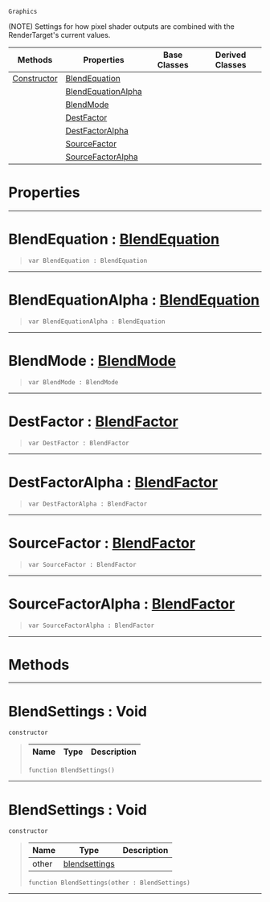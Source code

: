  `Graphics`

(NOTE) Settings for how pixel shader outputs are combined with the RenderTarget's current values.

|Methods|Properties|Base Classes|Derived Classes|
|---|---|---|---|
|[ Constructor](https://github.com/ZilchEngine/ZilchDocs/blob/master/code_reference/class_reference/blendsettings.markdown#blendsettings-void)|[ BlendEquation](https://github.com/ZilchEngine/ZilchDocs/blob/master/code_reference/class_reference/blendsettings.markdown#blendequation-zilch-engin)| | |
| |[ BlendEquationAlpha](https://github.com/ZilchEngine/ZilchDocs/blob/master/code_reference/class_reference/blendsettings.markdown#blendequationalpha-zero)| | |
| |[ BlendMode](https://github.com/ZilchEngine/ZilchDocs/blob/master/code_reference/class_reference/blendsettings.markdown#blendmode-zilch-engine-do)| | |
| |[ DestFactor](https://github.com/ZilchEngine/ZilchDocs/blob/master/code_reference/class_reference/blendsettings.markdown#destfactor-zilch-engine-d)| | |
| |[ DestFactorAlpha](https://github.com/ZilchEngine/ZilchDocs/blob/master/code_reference/class_reference/blendsettings.markdown#destfactoralpha-zilch-eng)| | |
| |[ SourceFactor](https://github.com/ZilchEngine/ZilchDocs/blob/master/code_reference/class_reference/blendsettings.markdown#sourcefactor-zilch-engine)| | |
| |[ SourceFactorAlpha](https://github.com/ZilchEngine/ZilchDocs/blob/master/code_reference/class_reference/blendsettings.markdown#sourcefactoralpha-zilch-e)| | |


 #  Properties


---  
 #  BlendEquation : [BlendEquation](https://github.com/ZilchEngine/ZilchDocs/blob/master/code_reference/enum_reference.markdown#blendequation)

> 
> ``` lang=cpp, name=Nada
> var BlendEquation : BlendEquation


---  
 #  BlendEquationAlpha : [BlendEquation](https://github.com/ZilchEngine/ZilchDocs/blob/master/code_reference/enum_reference.markdown#blendequation)

> 
> ``` lang=cpp, name=Nada
> var BlendEquationAlpha : BlendEquation


---  
 #  BlendMode : [BlendMode](https://github.com/ZilchEngine/ZilchDocs/blob/master/code_reference/enum_reference.markdown#blendmode)

> 
> ``` lang=cpp, name=Nada
> var BlendMode : BlendMode


---  
 #  DestFactor : [BlendFactor](https://github.com/ZilchEngine/ZilchDocs/blob/master/code_reference/enum_reference.markdown#blendfactor)

> 
> ``` lang=cpp, name=Nada
> var DestFactor : BlendFactor


---  
 #  DestFactorAlpha : [BlendFactor](https://github.com/ZilchEngine/ZilchDocs/blob/master/code_reference/enum_reference.markdown#blendfactor)

> 
> ``` lang=cpp, name=Nada
> var DestFactorAlpha : BlendFactor


---  
 #  SourceFactor : [BlendFactor](https://github.com/ZilchEngine/ZilchDocs/blob/master/code_reference/enum_reference.markdown#blendfactor)

> 
> ``` lang=cpp, name=Nada
> var SourceFactor : BlendFactor


---  
 #  SourceFactorAlpha : [BlendFactor](https://github.com/ZilchEngine/ZilchDocs/blob/master/code_reference/enum_reference.markdown#blendfactor)

> 
> ``` lang=cpp, name=Nada
> var SourceFactorAlpha : BlendFactor


---  
 #  Methods


---  
 #  BlendSettings : Void

 `constructor`

> 
> |Name|Type|Description|
> |---|---|---|
> ``` lang=cpp, name=Nada
> function BlendSettings()
> ``` 


---  
 #  BlendSettings : Void

 `constructor`

> 
> |Name|Type|Description|
> |---|---|---|
> |other|[blendsettings](https://github.com/ZilchEngine/ZilchDocs/blob/master/code_reference/class_reference/blendsettings.markdown)| |
> ``` lang=cpp, name=Nada
> function BlendSettings(other : BlendSettings)
> ``` 


---  
 

 